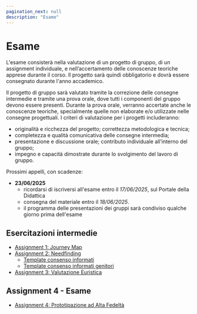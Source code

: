 ```yaml
---
pagination_next: null
description: "Esame"
---
```


# Esame

L'esame consisterà nella valutazione di un progetto di gruppo, di un assignment individuale, e nell’accertamento delle conoscenze teoriche apprese durante il corso. Il progetto sarà quindi obbligatorio e dovrà essere consegnato durante l'anno accademico.

Il progetto di gruppo sarà valutato tramite la correzione delle consegne intermedie e tramite una prova orale, dove tutti i componenti del gruppo devono essere presenti. Durante la prova orale, verranno accertate anche le conoscenze teoriche, specialmente quelle non elaborate e/o utilizzate nelle consegne progettuali. I criteri di valutazione per i progetti includeranno: 
- originalità e ricchezza del progetto; correttezza metodologica e tecnica; 
- completezza e qualità comunicativa delle consegne intermedia; 
- presentazione e discussione orale; contributo individuale all’interno del gruppo; 
- impegno e capacità dimostrate durante lo svolgimento del lavoro di gruppo.

Prossimi appelli, con scadenze:

- **23/06/2025**
    - ricordarsi di iscriversi all'esame entro il *17/06/2025*, sul Portale della Didattica
    - consegna del materiale entro il *18/06/2025*.
    - il programma delle presentazioni dei gruppi sarà condiviso qualche giorno prima dell'esame

## Esercitazioni intermedie

- [Assignment 1: Journey Map](https://elite.polito.it/2025-benesseredigitale-materials/assignments/A1-journeymap.pdf)
- [Assignment 2: Needfinding](https://elite.polito.it/2025-benesseredigitale-materials/assignments/A2-needfinding.pdf)
    - [Template consenso informati](https://docs.google.com/document/d/16PhEKEeyu-0HlloUAvDmACATgraXu3KnGjv7BxPI8AM/edit?tab=t.0)   
    - [Template consenso informati genitori](https://docs.google.com/document/d/16RK4r2BfUzgAJRO17VAkGoeE_-zKioSi0xiuCFbiGPI/edit?tab=t.0)   
- [Assignment 3: Valutazione Euristica](https://elite.polito.it/2025-benesseredigitale-materials/assignments/A3-heuristic-eval.pdf)

## Assignment 4 - Esame
- [Assignment 4: Prototipazione ad Alta Fedeltà](https://elite.polito.it/2025-benesseredigitale-materials/assignments/A4-exam.pdf)

